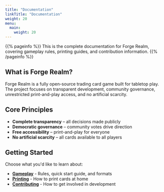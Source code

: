 ```yaml
---
title: "Documentation"
linkTitle: "Documentation"
weight: 20
menu:
  main:
    weight: 20
---
```


{{% pageinfo %}}
This is the complete documentation for Forge Realm, covering gameplay rules, printing guides, and contribution information.
{{% /pageinfo %}}

## What is Forge Realm?

Forge Realm is a fully open-source trading card game built for tabletop play. The project focuses on transparent development, community governance, unrestricted print-and-play access, and no artificial scarcity.

## Core Principles

- **Complete transparency** – all decisions made publicly
- **Democratic governance** – community votes drive direction  
- **Free accessibility** – print-and-play for everyone
- **No artificial scarcity** – all cards available to all players

## Getting Started

Choose what you'd like to learn about:

- **[Gameplay](/docs/gameplay/)** - Rules, quick start guide, and formats
- **[Printing](/docs/printing/)** - How to print cards at home
- **[Contributing](/contributing/)** - How to get involved in development